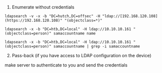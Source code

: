
1. Enumerate without credentials

```
ldapsearch -v -x -b "DC=hutch,DC=offsec" -H "ldap://[192.168.120.108](https://192.168.120.108)" "(objectclass=*)"

ldapsearch -x -b "DC=htb,DC=local" -H ldap://10.10.10.161 "(objectclass=person)" samaccountname name

ldapsearch -x -b "DC=htb,DC=local" -H ldap://10.10.10.161 "(objectclass=person)" samaccountname | grep -i samaccountname
```


2. Pass-back (if you have access to LDAP configuration on the device)

make server to authenticate to you and send the credentials


```

```

